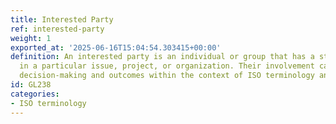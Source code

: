 ```yaml
---
title: Interested Party
ref: interested-party
weight: 1
exported_at: '2025-06-16T15:04:54.303415+00:00'
definition: An interested party is an individual or group that has a stake or concern
  in a particular issue, project, or organization. Their involvement can influence
  decision-making and outcomes within the context of ISO terminology and standards.
id: GL238
categories:
- ISO terminology
---
```


